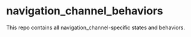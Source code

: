 # navigation_channel_behaviors
This repo contains all navigation_channel-specific states and behaviors.
